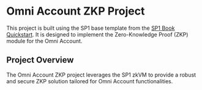 # Omni Account ZKP Project

This project is built using the SP1 base template from the [SP1 Book Quickstart](https://docs.succinct.xyz/getting-started/quickstart.html). It is designed to implement the Zero-Knowledge Proof (ZKP) module for the Omni Account.

## Project Overview

The Omni Account ZKP project leverages the SP1 zkVM to provide a robust and secure ZKP solution tailored for Omni Account functionalities. 